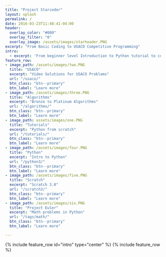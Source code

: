 ```yaml
---
title: "Project Starcoder"
layout: splash
permalink: /
date: 2016-03-23T11:48:41-04:00
header:
  overlay_color: "#000"
  overlay_filter: "0"
  overlay_image: /assets/images/starheader.PNG
excerpt: "From Basic Coding to USACO Competitive Programming"
intro:
  - excerpt: 'From beginner level Introduction to Python tutorial to complex computer algorithms for USA Computer Olympiad (USACO).'
feature_row:
- image_path: /assets/images/two.PNG
  title: "USACO"
  excerpt: "Video Solutions for USACO Problems"
  url: "/usaco/"
  btn_class: "btn--primary"
  btn_label: "Learn more"
- image_path: /assets/images/three.PNG
  title: "Algorithms"
  excerpt: "Bronze to Platinum Algorithms"
  url: "/algorithms/"
  btn_class: "btn--primary"
  btn_label: "Learn more"
- image_path: assets/images/one.PNG
  title: "Tutorials"
  excerpt: "Python from scratch"
  url: "/tutorials/"
  btn_class: "btn--primary"
  btn_label: "Learn more"
- image_path: /assets/images/four.PNG
  title: "Python"
  excerpt: "Intro to Python"
  url: "/python3/"
  btn_class: "btn--primary"
  btn_label: "Learn more"      
- image_path: /assets/images/five.PNG
  title: "Scratch"
  excerpt: "Scratch 3.0"
  url: "/scratch3/"
  btn_class: "btn--primary"
  btn_label: "Learn more"  
- image_path: /assets/images/six.PNG
  title: "Project Euler"
  excerpt: "Math problems in Python"
  url: "/tags/math/"
  btn_class: "btn--primary"
  btn_label: "Learn more"

---
```


{% include feature_row id="intro" type="center" %}
{% include feature_row %}
